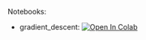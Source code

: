 Notebooks:

* gradient_descent: [![Open In Colab](https://colab.research.google.com/assets/colab-badge.svg)](https://colab.research.google.com/github/TemaBlag/ML/blob/main/descent/gradient_descent.ipynb)
